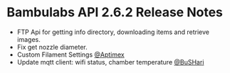 Bambulabs API 2.6.2 Release Notes
=================================

* FTP Api for getting info directory, downloading items and retrieve images.
* Fix get nozzle diameter.
* Custom Filament Settings [@Aptimex](https://github.com/Aptimex)
* Update mqtt client: wifi status, chamber temperature [@BuSHari](https://github.com/BuSHari)
